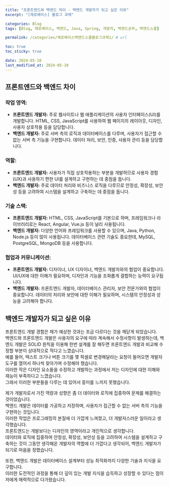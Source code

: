 ```yaml
---
title: "프론트엔드와 백엔드 차이 - 백엔드 개발자가 되고 싶은 이유"
excerpt: "[제로베이스] 블로그 과제"

categories: Blog
tags: [Blog, 제로베이스, 백엔드, Java, Spring, 개발자, 백엔드공부, 백엔드스쿨]

permalink: /categories/제로베이스백엔드스쿨블로그과제1/ # url

toc: true
toc_sticky: true

date: 2024-05-10
last_modified_at: 2024-05-10
---
```


## 프론트엔드와 백엔드 차이

### 작업 영역:

- **프론트엔드 개발자:** 주로 웹사이트나 웹 애플리케이션의 사용자 인터페이스(UI)를 개발합니다. HTML, CSS, JavaScript를 사용하여 웹 페이지의 레이아웃, 디자인, 사용자 상호작용 등을 담당합니다.
- **백엔드 개발자:** 주로 서버 측의 로직과 데이터베이스를 다루며, 사용자가 접근할 수 없는 서버 측 기능을 구현합니다. 데이터 처리, 보안, 인증, 사용자 관리 등을 담당합니다.

### 역할:

- **프론트엔드 개발자:** 사용자가 직접 상호작용하는 부분을 개발하므로 사용자 경험(UX)과 사용하기 편한 UI를 설계하고 구현하는 데 중점을 둡니다.
- **백엔드 개발자:** 주로 데이터 처리와 비즈니스 로직을 다루므로 안정성, 확장성, 보안성 등을 고려하여 시스템을 설계하고 구축하는 데 중점을 둡니다.

### 기술 스택:

- **프론트엔드 개발자:** HTML, CSS, JavaScript를 기본으로 하며, 프레임워크나 라이브러리로는 React, Angular, Vue.js 등이 널리 사용됩니다.
- **백엔드 개발자:** 다양한 언어와 프레임워크를 사용할 수 있으며, Java, Python, Node.js 등이 많이 사용됩니다. 데이터베이스 관련 기술도 중요한데, MySQL, PostgreSQL, MongoDB 등을 사용합니다.

### 협업과 커뮤니케이션:

- **프론트엔드 개발자:** 디자이너, UX 디자이너, 백엔드 개발자와의 협업이 중요합니다. UI/UX에 대한 이해가 필요하며, 디자인과 기능을 조화롭게 결합하는 능력이 요구됩니다.
- **백엔드 개발자:** 프론트엔드 개발자, 데이터베이스 관리자, 보안 전문가와의 협업이 중요합니다. 데이터의 처리와 보안에 대한 이해가 필요하며, 시스템의 안정성과 성능을 고려해야 합니다.

## 백엔드 개발자가 되고 싶은 이유
프론트엔드 개발 경험은 제가 예상한 것과는 조금 다르다는 것을 깨닫게 되었습니다.<br>
백엔드와 프론트엔드 개발은 사용자의 요구에 따라 계속해서 수정사항이 발생하는데, 백엔드 개발은 SOLID 원칙을 이용해 한번 설계를 잘 해두면 프론트엔드 개발과 비교해 수정할 부분이 상대적으로 적다고 느꼈습니다. <br>
예를 들어, 텍스트 크기나 버튼 크기를 몇 픽셀로 변경해달라는 요청이 들어오면 개발자도구를 열어서 하나씩 찾아가며 수정해야 했습니다.<br>
이러한 작은 디자인 요소들을 수정하고 개발하는 과정에서 저는 디자인에 대한 이해와 재능이 부족하다고 느꼈습니다. <br>
그래서 이러한 부분들을 다루는 데 있어서 흥미를 느끼지 못했습니다.<br>

제가 개발자로서 가진 역량과 성향은 좀 더 데이터와 로직에 집중하여 문제를 해결하는 것이었습니다.<br>
백엔드 개발은 데이터를 가공하고 저장하며, 사용자가 접근할 수 없는 서버 측의 기능을 구현하는 것입니다.<br>
이러한 작업은 프로그래밍의 본질에 더 가깝게 느껴졌고, 더 개발자스러운 일이라고 생각했습니다. <br>
프론트엔드는 개발보다는 디자인의 영역이라고 개인적으로 생각합니다. <br>
데이터와 로직에 집중하여 안정성, 확장성, 보안성 등을 고려하여 시스템을 설계하고 구축하는 것이 그동안 생각해온 개발자의 역할에 더 가깝다고 생각되어, 백엔드 개발자가 되기로 마음을 정했습니다.<br>

또한, 백엔드 개발은 데이터베이스 설계부터 성능 최적화까지 다양한 기술과 지식을 요구합니다. <br>
이러한 도전적인 과정을 통해 더 깊이 있는 개발 지식을 습득하고 성장할 수 있다는 점이 저에게 매력적으로 다가왔습니다.<br>

